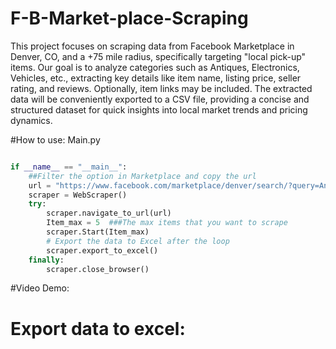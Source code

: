 # F-B-Market-place-Scraping
This project focuses on scraping data from Facebook Marketplace in Denver, CO, and a +75 mile radius, specifically targeting "local pick-up" items. Our goal is to analyze categories such as Antiques, Electronics, Vehicles, etc., extracting key details like item name, listing price, seller rating, and reviews. Optionally, item links may be included. The extracted data will be conveniently exported to a CSV file, providing a concise and structured dataset for quick insights into local market trends and pricing dynamics.


#How to use:
Main.py
```python 

if __name__ == "__main__":
    ##Filter the option in Marketplace and copy the url
    url = "https://www.facebook.com/marketplace/denver/search/?query=Antiques%20%26%20Collectibles" 
    scraper = WebScraper()
    try:
        scraper.navigate_to_url(url)
        Item_max = 5  ###The max items that you want to scrape
        scraper.Start(Item_max)
        # Export the data to Excel after the loop
        scraper.export_to_excel()
    finally:
        scraper.close_browser()
```
#Video Demo:


# Export data to excel:

